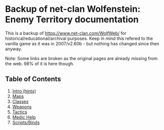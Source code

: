 # Backup of net-clan Wolfenstein: Enemy Territory documentation

This is a backup of <https://www.net-clan.com/WolfWeb/> for historical/educational/archival purposes. Keep in mind this refered to the vanilla game as it was in 2007/v2.60b - but nothing has changed since then anyway.

Note: Some links are broken as the original pages are already missing from the web. 98% of it is here though.

## Table of Contents

1. [Intro (hints)](/1_Intro/hints.md)
1. [Maps](/2_Maps/maps.md)
1. [Classes](/3_Classes/classes.md)
1. [Weapons](/4_Weapons/weapons.md)
1. [Tactics](/5_Tactics/tactics.md)
1. [Medic Help](/6_MedicHelp/medics.md)
1. [Scripts/Binds](/7_Scripts/scripts.md)
